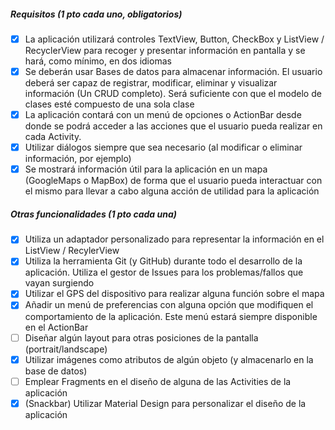 ##### Requisitos (1 pto cada uno, obligatorios)

- [x] La aplicación utilizará controles TextView, Button, CheckBox y ListView / RecyclerView para recoger y presentar información en pantalla y se hará, como mínimo, en dos idiomas
- [x] Se deberán usar Bases de datos para almacenar información. El usuario deberá ser capaz de registrar, modificar, eliminar y visualizar información (Un CRUD completo). Será suficiente con que el modelo de clases esté compuesto de una sola clase
- [x] La aplicación contará con un menú de opciones o ActionBar desde donde se podrá acceder a las acciones que el usuario pueda realizar en cada Activity.
- [x] Utilizar diálogos siempre que sea necesario (al modificar o eliminar información, por ejemplo)
- [x] Se mostrará información útil para la aplicación en un mapa (GoogleMaps o MapBox) de forma que el usuario pueda interactuar con el mismo para llevar a cabo alguna acción de utilidad para la aplicación

##### Otras funcionalidades (1 pto cada una)

- [x] Utiliza un adaptador personalizado para representar la información en el ListView / RecylerView
- [x] Utiliza la herramienta Git (y GitHub) durante todo el desarrollo de la aplicación. Utiliza el gestor de Issues para los problemas/fallos que vayan surgiendo
- [x] Utilizar el GPS del dispositivo para realizar alguna función sobre el mapa
- [x] Añadir un menú de preferencias con alguna opción que modifiquen el comportamiento de la aplicación. Este menú estará siempre disponible en el ActionBar
- [ ] Diseñar algún layout para otras posiciones de la pantalla (portrait/landscape)
- [x] Utilizar imágenes como atributos de algún objeto (y almacenarlo en la base de datos)
- [ ] Emplear Fragments en el diseño de alguna de las Activities de la aplicación
- [x] (Snackbar) Utilizar Material Design para personalizar el diseño de la aplicación
